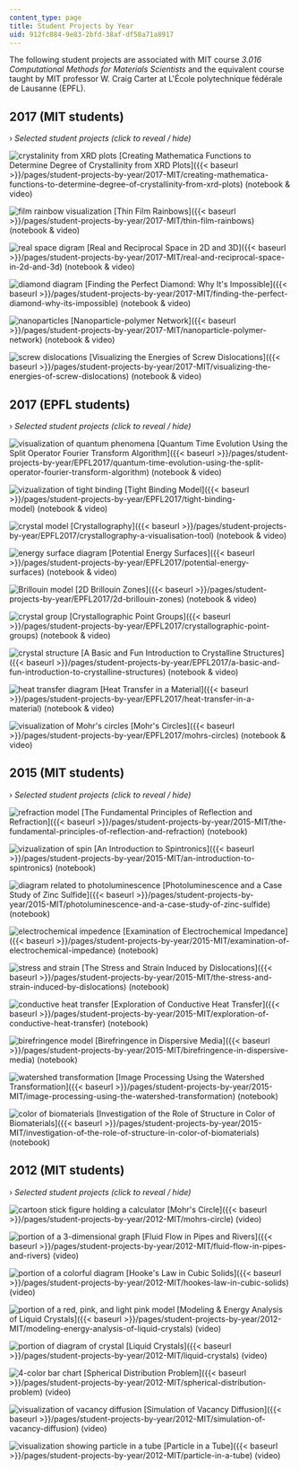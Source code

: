 ```yaml
---
content_type: page
title: Student Projects by Year
uid: 912fc084-9e83-2bfd-38af-df58a71a8917
---
```


The following student projects are associated with MIT course _3.016 Computational Methods for Materials Scientists_ and the equivalent course taught by MIT professor W. Craig Carter at L'École polytechnique fédérale de Lausanne (EPFL).

2017 (MIT students)
-------------------

› _Selected student projects (click to reveal / hide)_

![crystalinity from XRD plots](BASEURL_PLACEHOLDER/resources/mitres_3_004f17_18_anon-th) [Creating Mathematica Functions to Determine Degree of Crystallinity from XRD Plots]({{< baseurl >}}/pages/student-projects-by-year/2017-MIT/creating-mathematica-functions-to-determine-degree-of-crystallinity-from-xrd-plots) (notebook & video)

![film rainbow visualization](BASEURL_PLACEHOLDER/resources/mitres_3_004f17_19_anon-th) [Thin Film Rainbows]({{< baseurl >}}/pages/student-projects-by-year/2017-MIT/thin-film-rainbows) (notebook & video)

![real space digram](BASEURL_PLACEHOLDER/resources/mitres_3_004f17_20_anon-th) [Real and Reciprocal Space in 2D and 3D]({{< baseurl >}}/pages/student-projects-by-year/2017-MIT/real-and-reciprocal-space-in-2d-and-3d) (notebook & video)

![diamond diagram](BASEURL_PLACEHOLDER/resources/mitres_3_004f17_21_chyr-th) [Finding the Perfect Diamond: Why It's Impossible]({{< baseurl >}}/pages/student-projects-by-year/2017-MIT/finding-the-perfect-diamond-why-its-impossible) (notebook & video)

![nanoparticles](BASEURL_PLACEHOLDER/resources/mitres_3_004f17_22_dang-th) [Nanoparticle-polymer Network]({{< baseurl >}}/pages/student-projects-by-year/2017-MIT/nanoparticle-polymer-network) (notebook & video)

![screw dislocations](BASEURL_PLACEHOLDER/resources/mitres_3_004f17_23_reddy-th) [Visualizing the Energies of Screw Dislocations]({{< baseurl >}}/pages/student-projects-by-year/2017-MIT/visualizing-the-energies-of-screw-dislocations) (notebook & video)

2017 (EPFL students)
--------------------

› _Selected student projects (click to reveal / hide)_

![visualization of quantum phenomena](BASEURL_PLACEHOLDER/resources/mitres_3_004f17_25_anon-th) [Quantum Time Evolution Using the Split Operator Fourier Transform Algorithm]({{< baseurl >}}/pages/student-projects-by-year/EPFL2017/quantum-time-evolution-using-the-split-operator-fourier-transform-algorithm)﻿ (notebook & video)

![vizualization of tight binding](BASEURL_PLACEHOLDER/resources/mitres_3_004f17_26_anon-th) [Tight Binding Model]({{< baseurl >}}/pages/student-projects-by-year/EPFL2017/tight-binding-model)﻿ (notebook & video)

![crystal model](BASEURL_PLACEHOLDER/resources/mitres_3_004f17_27_gerva-th) [Crystallography]({{< baseurl >}}/pages/student-projects-by-year/EPFL2017/crystallography-a-visualisation-tool)﻿ (notebook & video)

![energy surface diagram](BASEURL_PLACEHOLDER/resources/mitres_3_004f17_28_moral-th) [Potential Energy Surfaces]({{< baseurl >}}/pages/student-projects-by-year/EPFL2017/potential-energy-surfaces)﻿ (notebook & video)

![Brillouin model](BASEURL_PLACEHOLDER/resources/mitres_3_004f17_29_ruza-th) [2D Brillouin Zones]({{< baseurl >}}/pages/student-projects-by-year/EPFL2017/2d-brillouin-zones)﻿ (notebook & video)

![crystal group](BASEURL_PLACEHOLDER/resources/mitres_3_004f17_30_monta-th) [Crystallographic Point Groups]({{< baseurl >}}/pages/student-projects-by-year/EPFL2017/crystallographic-point-groups)﻿ (notebook & video)

![crystal structure](BASEURL_PLACEHOLDER/resources/mitres_3_004f17_31_gonza-th) [A Basic and Fun Introduction to Crystalline Structures]({{< baseurl >}}/pages/student-projects-by-year/EPFL2017/a-basic-and-fun-introduction-to-crystalline-structures)﻿ (notebook & video)

![heat transfer diagram](BASEURL_PLACEHOLDER/resources/mitres_3_004f17_32_bingg-th) [Heat Transfer in a Material]({{< baseurl >}}/pages/student-projects-by-year/EPFL2017/heat-transfer-in-a-material)﻿ (notebook & video)

![visualization of Mohr's circles](BASEURL_PLACEHOLDER/resources/mitres_3_004f17_33_burnad-th) [Mohr's Circles]({{< baseurl >}}/pages/student-projects-by-year/EPFL2017/mohrs-circles)﻿ (notebook & video)

2015 (MIT students)
-------------------

› _Selected student projects (click to reveal / hide)_

![refraction model](BASEURL_PLACEHOLDER/resources/mitres_3_004f17_9_anon-th) [The Fundamental Principles of Reflection and Refraction]({{< baseurl >}}/pages/student-projects-by-year/2015-MIT/the-fundamental-principles-of-reflection-and-refraction) (notebook)

![vizualization of spin](BASEURL_PLACEHOLDER/resources/mitres_3_004f17_10_anon-th) [An Introduction to Spintronics]({{< baseurl >}}/pages/student-projects-by-year/2015-MIT/an-introduction-to-spintronics) (notebook)

![diagram related to photoluminescence](BASEURL_PLACEHOLDER/resources/mitres_3_004f17_11_anon-th) [Photoluminescence and a Case Study of Zinc Sulfide]({{< baseurl >}}/pages/student-projects-by-year/2015-MIT/photoluminescence-and-a-case-study-of-zinc-sulfide) (notebook)

![electrochemical impedence](BASEURL_PLACEHOLDER/resources/mitres_3_004f17_12_anon-th) [Examination of Electrochemical Impedance]({{< baseurl >}}/pages/student-projects-by-year/2015-MIT/examination-of-electrochemical-impedance) (notebook)

![stress and strain](BASEURL_PLACEHOLDER/resources/mitres_3_004f17_13_anon-th) [The Stress and Strain Induced by Dislocations]({{< baseurl >}}/pages/student-projects-by-year/2015-MIT/the-stress-and-strain-induced-by-dislocations) (notebook)

![conductive heat transfer](BASEURL_PLACEHOLDER/resources/mitres_3_004f17_14_alsall-th) [Exploration of Conductive Heat Transfer]({{< baseurl >}}/pages/student-projects-by-year/2015-MIT/exploration-of-conductive-heat-transfer) (notebook)

![birefringence model](BASEURL_PLACEHOLDER/resources/mitres_3_004f17_15_postel-th) [Birefringence in Dispersive Media]({{< baseurl >}}/pages/student-projects-by-year/2015-MIT/birefringence-in-dispersive-media) (notebook)

![watershed transformation](BASEURL_PLACEHOLDER/resources/mitres_3_004f17_16_sun-th) [Image Processing Using the Watershed Transformation]({{< baseurl >}}/pages/student-projects-by-year/2015-MIT/image-processing-using-the-watershed-transformation) (notebook)

![color of biomaterials](BASEURL_PLACEHOLDER/resources/mitres_3_004f17_17_anon-th) [Investigation of the Role of Structure in Color of Biomaterials]({{< baseurl >}}/pages/student-projects-by-year/2015-MIT/investigation-of-the-role-of-structure-in-color-of-biomaterials) (notebook)

2012 (MIT students)
-------------------

› _Selected student projects (click to reveal / hide)_

![cartoon stick figure holding a calculator](BASEURL_PLACEHOLDER/resources/mitres_3_004f17_1_anon-th) [Mohr's Circle]({{< baseurl >}}/pages/student-projects-by-year/2012-MIT/mohrs-circle) (video)

![portion of a 3-dimensional graph](BASEURL_PLACEHOLDER/resources/mitres_3_004f17_2_anon-th) [Fluid Flow in Pipes and Rivers]({{< baseurl >}}/pages/student-projects-by-year/2012-MIT/fluid-flow-in-pipes-and-rivers) (video)

![portion of a colorful diagram](BASEURL_PLACEHOLDER/resources/mitres_3_004f17_3_anon-th) [Hooke's Law in Cubic Solids]({{< baseurl >}}/pages/student-projects-by-year/2012-MIT/hookes-law-in-cubic-solids) (video)

![portion of a red, pink, and light pink model](BASEURL_PLACEHOLDER/resources/mitres_3_004f17_4_javed-th) [Modeling & Energy Analysis of Liquid Crystals]({{< baseurl >}}/pages/student-projects-by-year/2012-MIT/modeling-energy-analysis-of-liquid-crystals) (video)

![portion of diagram of crystal](BASEURL_PLACEHOLDER/resources/mitres_3_004f17_5_healey-th) [Liquid Crystals]({{< baseurl >}}/pages/student-projects-by-year/2012-MIT/liquid-crystals) (video)

![4-color bar chart](BASEURL_PLACEHOLDER/resources/mitres_3_004f17_6_don-th) [Spherical Distribution Problem]({{< baseurl >}}/pages/student-projects-by-year/2012-MIT/spherical-distribution-problem) (video)

![visualization of vacancy diffusion](BASEURL_PLACEHOLDER/resources/mitres_3_004f17_7_chen-th) [Simulation of Vacancy Diffusion]({{< baseurl >}}/pages/student-projects-by-year/2012-MIT/simulation-of-vacancy-diffusion) (video)

![visualization showing particle in a tube](BASEURL_PLACEHOLDER/resources/mitres_3_004f17_8_yamin-th) [Particle in a Tube]({{< baseurl >}}/pages/student-projects-by-year/2012-MIT/particle-in-a-tube) (video)